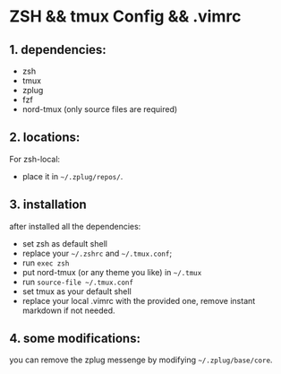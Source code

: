 # ZSH && tmux Config && .vimrc

## 1. dependencies:
- zsh
- tmux
- zplug
- fzf
- nord-tmux (only source files are required)

## 2. locations:

For zsh-local:
- place it in `~/.zplug/repos/`.


## 3. installation
after installed all the dependencies:

- set zsh as default shell
- replace your `~/.zshrc` and `~/.tmux.conf`;
- run `exec zsh`
- put nord-tmux (or any theme you like) in `~/.tmux`
- run `source-file ~/.tmux.conf`
- set tmux as your default shell
- replace your local .vimrc with the provided one, remove instant markdown if not needed.

## 4. some modifications:

you can remove the zplug messenge by modifying `~/.zplug/base/core`.
